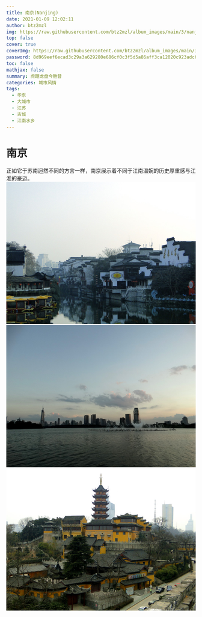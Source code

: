 ```yaml
---
title: 南京(Nanjing)
date: 2021-01-09 12:02:11
author: btz2mzl
img: https://raw.githubusercontent.com/btz2mzl/album_images/main/3/nanjing_1.jpg
top: false
cover: true
coverImg: https://raw.githubusercontent.com/btz2mzl/album_images/main/3/nanjing_1.jpg
password: 8d969eef6ecad3c29a3a629280e686cf0c3f5d5a86aff3ca12020c923adc6c92
toc: false
mathjax: false
summary: 虎踞龙盘今胜昔
categories: 城市风情
tags:
  - 华东
  - 大城市
  - 江苏
  - 古城
  - 江南水乡
---
```

# 南京
正如它于苏南迥然不同的方言一样，南京展示着不同于江南温婉的历史厚重感与江淮的豪迈。
![一夜“桨声灯影”后的秦淮河](https://raw.githubusercontent.com/btz2mzl/album_images/main/3/nanjing_1.jpg)
![南京站前开阔的玄武湖展示着古都拥有数千年历史的胸怀](https://raw.githubusercontent.com/btz2mzl/album_images/main/3/nanjing_2.jpg)
![鸡鸣寺错落有致，隐于市朝](https://raw.githubusercontent.com/btz2mzl/album_images/main/3/nanjing_3.jpg)
